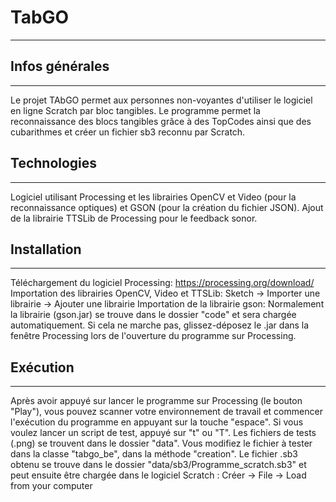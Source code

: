 # TabGO
***

## Infos générales
***
Le projet TAbGO permet aux personnes non-voyantes d'utiliser le logiciel en ligne Scratch par bloc tangibles.
Le programme permet la reconnaissance des blocs tangibles grâce à des TopCodes ainsi que des cubarithmes et
créer un fichier sb3 reconnu par Scratch.

## Technologies
***
Logiciel utilisant Processing et les librairies OpenCV et Video (pour la reconnaissance optiques) et GSON (pour la
création du fichier JSON).
Ajout de la librairie TTSLib de Processing pour le feedback sonor.

## Installation
***
Téléchargement du logiciel Processing: https://processing.org/download/
Importation des librairies OpenCV, Video et TTSLib:
Sketch -> Importer une librairie -> Ajouter une librairie
Importation de la librairie gson: Normalement la librairie (gson.jar) se trouve dans le dossier "code" et sera
chargée automatiquement. Si cela ne marche pas, glissez-déposez le .jar dans la fenêtre Processing lors de l'ouverture
du programme sur Processing.

## Exécution
***
Après avoir appuyé sur lancer le programme sur Processing (le bouton "Play"), vous pouvez scanner votre
environnement de travail et commencer l'exécution du programme en appuyant sur la touche "espace".
Si vous voulez lancer un script de test, appuyé sur "t" ou "T".
Les fichiers de tests (.png) se trouvent dans le dossier "data". Vous modifiez le fichier à tester dans
la classe "tabgo_be", dans la méthode "creation".
Le fichier .sb3 obtenu se trouve dans le dossier "data/sb3/Programme_scratch.sb3" et peut ensuite être chargée
dans le logiciel Scratch : Créer -> File -> Load from your computer

